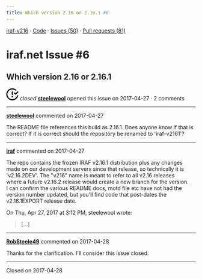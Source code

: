 ```yaml
---
title: Which version 2.16 or 2.16.1 #6
---
```


[iraf-v216](/iraf-v216) · [Code](https://github.com/iraf-community/iraf/tree/iraf-v216) · [Issues (50)](/iraf-v216/issues) · [Pull requests (81)](/iraf-v216/issues/pulls)

# iraf.net Issue #6
## Which version 2.16 or 2.16.1
![closed](issue-closed.svg) *closed* **[steelewool](https://github.com/steelewool)** opened this issue on 2017-04-27 · 2 comments

- - - -

**[steelewool](https://github.com/steelewool)** commented on 2017-04-27

The README file references this build as 2.16.1. Does anyone know if that is correct? If it is correct should the repository be renamed to 'iraf-v2161'?
- - - -

**[iraf](https://github.com/iraf)** commented on 2017-04-27

  The repo contains the frozen IRAF v2.16.1 distribution plus any changes  
made on our development servers since that release, so technically it is  
'v2.16.2DEV'.  The "v216" name is meant to refer to all v2.16 releases  
where a future v2.16.2 release would create a new branch for the version.  
I can confirm the various README docs, motd file etc have not had the  
version number updated, but you'll find code that post-dates the  
v2.16.1EXPORT release date.  
  
On Thu, Apr 27, 2017 at 3:12 PM, steelewool wrote:  
  
> […]
- - - -

**[RobSteele49](https://github.com/RobSteele49)** commented on 2017-04-28

Thanks for the clarification. I'll consider this issue closed.

- - - -

Closed on 2017-04-28
